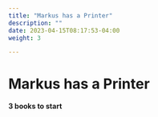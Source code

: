 ```yaml
---
title: "Markus has a Printer"
description: ""
date: 2023-04-15T08:17:53-04:00
weight: 3

---
```


# Markus has a Printer
**3 books to start**

